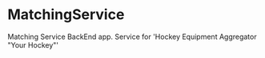 # MatchingService

Matching Service BackEnd app.
Service for 'Hockey Equipment Aggregator "Your Hockey"'
